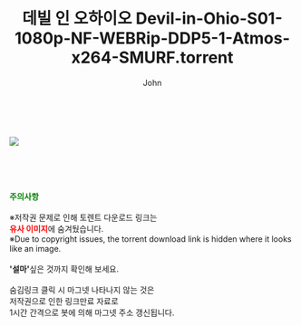 ﻿---
layout: post
title:  "데빌 인 오하이오 Devil-in-Ohio-S01-1080p-NF-WEBRip-DDP5-1-Atmos-x264-SMURF.torrent"
author: John
categories: [ 드라마 ]
tags: [  ]
image: https://torrentrj52.com/uploadfile/full/81715dff3c45caf3c6ed38f76a7f1a390cbd3579.jpg 
description: "데빌 인 오하이오 Devil-in-Ohio-S01-1080p-NF-WEBRip-DDP5-1-Atmos-x264-SMURF torrent 정보 공유"
toc: true
toc_sticky: true
---

<br>
<p><img src="https://torrentrj52.com/uploadfile/full/81715dff3c45caf3c6ed38f76a7f1a390cbd3579.jpg"/></p>
    
<br><br><br>
<p data-ke-size="size16"><b><span style="color: green;">주의사항</span></b><br /><br />※저작권 문제로 인해 토렌트 다운로드 링크는<br /><b><span style="color: red;">유사 이미지</span></b>에 숨겨뒀습니다.<br />※Due to copyright issues, the torrent download link is hidden where it looks like an image.<br /><br /><b>'설마'</b>싶은 것까지 확인해 보세요.<br /><br />숨김링크 클릭 시 마그넷 나타나지 않는 것은<br />저작권으로 인한 링크만료 자료로<br />1시간 간격으로 봇에 의해 마그넷 주소 갱신됩니다.</p>
